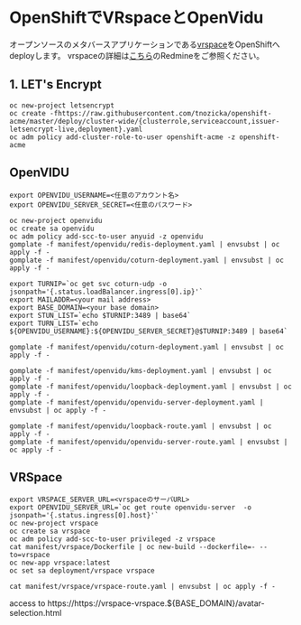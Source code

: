 # OpenShiftでVRspaceとOpenVidu 

オープンソースのメタバースアプリケーションである[vrspace](https://www.vrspace.org/)をOpenShiftへdeployします。
vrspaceの詳細は[こちら](https://redmine.vrspace.org/projects/vrspace-org/wiki)のRedmineをご参照ください。

## 1. LET's Encrypt

```
oc new-project letsencrypt
oc create -fhttps://raw.githubusercontent.com/tnozicka/openshift-acme/master/deploy/cluster-wide/{clusterrole,serviceaccount,issuer-letsencrypt-live,deployment}.yaml
oc adm policy add-cluster-role-to-user openshift-acme -z openshift-acme
```

## OpenVIDU

```
export OPENVIDU_USERNAME=<任意のアカウント名>
export OPENVIDU_SERVER_SECRET=<任意のパスワード>

oc new-project openvidu
oc create sa openvidu
oc adm policy add-scc-to-user anyuid -z openvidu 
gomplate -f manifest/openvidu/redis-deployment.yaml | envsubst | oc apply -f -
gomplate -f manifest/openvidu/coturn-deployment.yaml | envsubst | oc apply -f -
```


```
export TURNIP=`oc get svc coturn-udp -o jsonpath='{.status.loadBalancer.ingress[0].ip}'`
export MAILADDR=<your mail address>
export BASE_DOMAIN=<your base domain>
export STUN_LIST=`echo $TURNIP:3489 | base64`
export TURN_LIST=`echo ${OPENVIDU_USERNAME}:${OPENVIDU_SERVER_SECRET}@$TURNIP:3489 | base64`

gomplate -f manifest/openvidu/coturn-deployment.yaml | envsubst | oc apply -f -
```

```
gomplate -f manifest/openvidu/kms-deployment.yaml | envsubst | oc apply -f -
gomplate -f manifest/openvidu/loopback-deployment.yaml | envsubst | oc apply -f -
gomplate -f manifest/openvidu/openvidu-server-deployment.yaml | envsubst | oc apply -f -

gomplate -f manifest/openvidu/loopback-route.yaml | envsubst | oc apply -f -
gomplate -f manifest/openvidu/openvidu-server-route.yaml | envsubst | oc apply -f -
```

## VRSpace

```
export VRSPACE_SERVER_URL=<vrspaceのサーバURL>
export OPENVIDU_SERVER_URL=`oc get route openvidu-server  -o jsonpath='{.status.ingress[0].host}'`
oc new-project vrspace
oc create sa vrspace
oc adm policy add-scc-to-user privileged -z vrspace
cat manifest/vrspace/Dockerfile | oc new-build --dockerfile=- --to=vrspace
oc new-app vrspace:latest
oc set sa deployment/vrspace vrspace
```

```
cat manifest/vrspace/vrspace-route.yaml | envsubst | oc apply -f -
```

access to https://https://vrspace-vrspace.${BASE_DOMAIN}/avatar-selection.html
